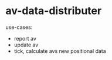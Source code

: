 # av-data-distributer

use-cases:
 - report av
 - update av
 - tick, calculate avs new positional data
